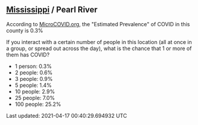 
## [Mississippi](/united-states/mississippi) / Pearl River

According to [MicroCOVID.org](http://microcovid.org),
the "Estimated Prevalence" of COVID in this county is 0.3%

If you interact with a certain number of people in this location
(all at once in a group, or spread out across the day), what is the chance that
1 or more of them has COVID?

- 1 person: 0.3%
- 2 people: 0.6%
- 3 people: 0.9%
- 5 people: 1.4%
- 10 people: 2.9%
- 25 people: 7.0%
- 100 people: 25.2%

Last updated: 2021-04-17 00:40:29.694932 UTC
